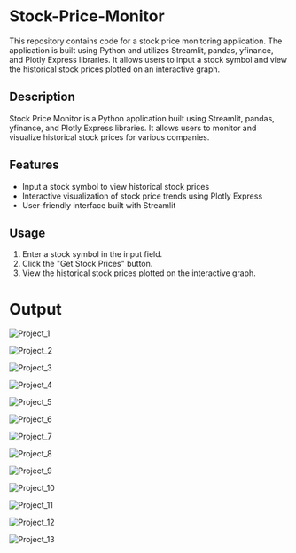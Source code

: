 # Stock-Price-Monitor
This repository contains code for a stock price monitoring application. The application is built using Python and utilizes Streamlit, pandas, yfinance, and Plotly Express libraries. It allows users to input a stock symbol and view the historical stock prices plotted on an interactive graph.

## Description

Stock Price Monitor is a Python application built using Streamlit, pandas, yfinance, and Plotly Express libraries. It allows users to monitor and visualize historical stock prices for various companies.

## Features

- Input a stock symbol to view historical stock prices
- Interactive visualization of stock price trends using Plotly Express
- User-friendly interface built with Streamlit


## Usage

1. Enter a stock symbol in the input field.
2. Click the "Get Stock Prices" button.
3. View the historical stock prices plotted on the interactive graph.


# Output

![Project_1](https://github.com/GauravBohra2001/Stock-Price-Monitor/assets/113661738/7cdcac25-d6b4-45b5-8646-8fd840e656f1)

![Project_2](https://github.com/GauravBohra2001/Stock-Price-Monitor/assets/113661738/1b56cb0c-a1ea-4fd6-9df2-e8dcb3c14d78)

![Project_3](https://github.com/GauravBohra2001/Stock-Price-Monitor/assets/113661738/9286aad4-4676-41ac-9063-7d39f5479134)

![Project_4](https://github.com/GauravBohra2001/Stock-Price-Monitor/assets/113661738/0cbb1c27-ccee-4e80-82c5-770ed0955874)

![Project_5](https://github.com/GauravBohra2001/Stock-Price-Monitor/assets/113661738/e2435a52-27f0-4de8-804c-ae2d96c397ad)

![Project_6](https://github.com/GauravBohra2001/Stock-Price-Monitor/assets/113661738/031d5ef9-5fc2-4503-bc2a-38844717fdb7)

![Project_7](https://github.com/GauravBohra2001/Stock-Price-Monitor/assets/113661738/d0c5d05a-3159-4567-8bf1-c05371b493d7)

![Project_8](https://github.com/GauravBohra2001/Stock-Price-Monitor/assets/113661738/a5900988-eb4b-4442-9a83-6f26232d926e)

![Project_9](https://github.com/GauravBohra2001/Stock-Price-Monitor/assets/113661738/ff90c713-20ec-4758-a47b-e089f3d821d4)

![Project_10](https://github.com/GauravBohra2001/Stock-Price-Monitor/assets/113661738/c1a04a1c-7156-4318-9c40-d4aa22932634)

![Project_11](https://github.com/GauravBohra2001/Stock-Price-Monitor/assets/113661738/40b036b1-daa2-4fda-8da7-1dddf1c650cd)

![Project_12](https://github.com/GauravBohra2001/Stock-Price-Monitor/assets/113661738/de0622f4-103c-4140-ab18-5bf0fa144e60)

![Project_13](https://github.com/GauravBohra2001/Stock-Price-Monitor/assets/113661738/9f07ba57-c3bd-4c44-9387-74f9b4ba19bc)
















